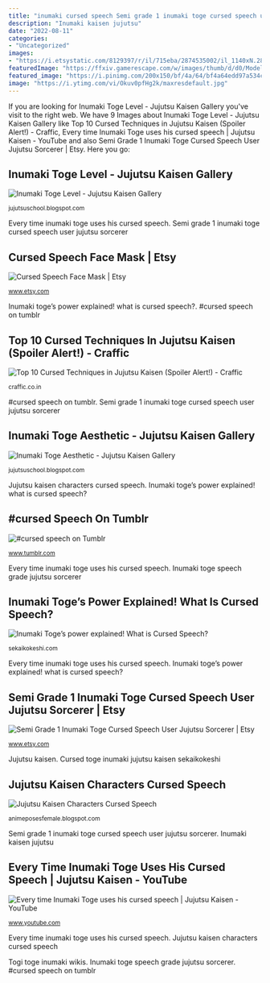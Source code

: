 ```yaml
---
title: "inumaki cursed speech Semi grade 1 inumaki toge cursed speech user jujutsu sorcerer"
description: "Inumaki kaisen jujutsu"
date: "2022-08-11"
categories:
- "Uncategorized"
images:
- "https://i.etsystatic.com/8129397/r/il/715eba/2874535002/il_1140xN.2874535002_p7uk.jpg"
featuredImage: "https://ffxiv.gamerescape.com/w/images/thumb/d/d0/Model-Nue_Togi-Female-Elezen.png/200px-Model-Nue_Togi-Female-Elezen.png"
featured_image: "https://i.pinimg.com/200x150/bf/4a/64/bf4a64edd97a534c4e2012cc003d6bcd.jpg"
image: "https://i.ytimg.com/vi/Okuv0pfHg2k/maxresdefault.jpg"
---
```


If you are looking for Inumaki Toge Level - Jujutsu Kaisen Gallery you've visit to the right web. We have 9 Images about Inumaki Toge Level - Jujutsu Kaisen Gallery like Top 10 Cursed Techniques in Jujutsu Kaisen (Spoiler Alert!) - Craffic, Every time Inumaki Toge uses his cursed speech | Jujutsu Kaisen - YouTube and also Semi Grade 1 Inumaki Toge Cursed Speech User Jujutsu Sorcerer | Etsy. Here you go:

## Inumaki Toge Level - Jujutsu Kaisen Gallery

![Inumaki Toge Level - Jujutsu Kaisen Gallery](https://ffxiv.gamerescape.com/w/images/thumb/d/d0/Model-Nue_Togi-Female-Elezen.png/200px-Model-Nue_Togi-Female-Elezen.png "Cursed speech face mask")

<small>jujutsuschool.blogspot.com</small>

Every time inumaki toge uses his cursed speech. Semi grade 1 inumaki toge cursed speech user jujutsu sorcerer

## Cursed Speech Face Mask | Etsy

![Cursed Speech Face Mask | Etsy](https://i.etsystatic.com/8129397/r/il/715eba/2874535002/il_1140xN.2874535002_p7uk.jpg "Inumaki toge level")

<small>www.etsy.com</small>

Inumaki toge’s power explained! what is cursed speech?. #cursed speech on tumblr

## Top 10 Cursed Techniques In Jujutsu Kaisen (Spoiler Alert!) - Craffic

![Top 10 Cursed Techniques in Jujutsu Kaisen (Spoiler Alert!) - Craffic](https://i1.wp.com/craffic.co.in/wp-content/uploads/2021/05/Cursed-Speech.jpg?resize=1068%2C601&amp;ssl=1 "Inumaki toge kaisen jujutsu")

<small>craffic.co.in</small>

#cursed speech on tumblr. Semi grade 1 inumaki toge cursed speech user jujutsu sorcerer

## Inumaki Toge Aesthetic - Jujutsu Kaisen Gallery

![Inumaki Toge Aesthetic - Jujutsu Kaisen Gallery](https://i.pinimg.com/200x150/bf/4a/64/bf4a64edd97a534c4e2012cc003d6bcd.jpg "Cursed speech face mask")

<small>jujutsuschool.blogspot.com</small>

Jujutsu kaisen characters cursed speech. Inumaki toge’s power explained! what is cursed speech?

## #cursed Speech On Tumblr

![#cursed speech on Tumblr](https://64.media.tumblr.com/43a47fa642a45698eca883fbe3630d29/21c8a3e098e29332-08/s2048x3072/8fa130e724eaf37aabd161664a06a3a57bd48301.jpg "Jujutsu kaisen characters cursed speech")

<small>www.tumblr.com</small>

Every time inumaki toge uses his cursed speech. Inumaki toge speech grade jujutsu sorcerer

## Inumaki Toge’s Power Explained! What Is Cursed Speech?

![Inumaki Toge’s power explained! What is Cursed Speech?](https://sekaikokeshi.com/wp-content/uploads/2021/03/pnt_inumakitoge_power-768x1152.jpg "Cursed jujutsu kaisen craffic")

<small>sekaikokeshi.com</small>

Every time inumaki toge uses his cursed speech. Inumaki toge’s power explained! what is cursed speech?

## Semi Grade 1 Inumaki Toge Cursed Speech User Jujutsu Sorcerer | Etsy

![Semi Grade 1 Inumaki Toge Cursed Speech User Jujutsu Sorcerer | Etsy](https://i.etsystatic.com/29893593/r/il/a0d26d/3232206163/il_1588xN.3232206163_a0qx.jpg "Inumaki kaisen jujutsu")

<small>www.etsy.com</small>

Jujutsu kaisen. Cursed toge inumaki jujutsu kaisen sekaikokeshi

## Jujutsu Kaisen Characters Cursed Speech

![Jujutsu Kaisen Characters Cursed Speech](https://lh3.googleusercontent.com/proxy/2EDFr8XmQIVShtZSzwImvFLIuGzCGYOMXU4xyaaDYsdBvUxEiGPuPiSas9XXvUzbQ8EoeUpL6t1UllMpod_-ZEIlRCGL6gOEv4AuTeraGWc6UQoLIDgRtVVHyA=w1200-h630-p-k-no-nu "#cursed speech on tumblr")

<small>animeposesfemale.blogspot.com</small>

Semi grade 1 inumaki toge cursed speech user jujutsu sorcerer. Inumaki kaisen jujutsu

## Every Time Inumaki Toge Uses His Cursed Speech | Jujutsu Kaisen - YouTube

![Every time Inumaki Toge uses his cursed speech | Jujutsu Kaisen - YouTube](https://i.ytimg.com/vi/Okuv0pfHg2k/maxresdefault.jpg "Jujutsu kaisen")

<small>www.youtube.com</small>

Every time inumaki toge uses his cursed speech. Jujutsu kaisen characters cursed speech

Togi toge inumaki wikis. Inumaki toge speech grade jujutsu sorcerer. #cursed speech on tumblr
